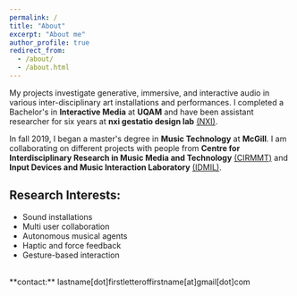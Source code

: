 ```yaml
---
permalink: /
title: "About"
excerpt: "About me"
author_profile: true
redirect_from: 
  - /about/
  - /about.html
---
```


My projects investigate generative, immersive, and interactive audio in various inter-disciplinary art installations and performances.
I completed a Bachelor's in **Interactive Media** at **UQAM** and have been assistant researcher for six years at **nxi gestatio design lab** [(NXI)](http://www.nxigestatio.org/).

In fall 2019, I began a master's degree in **Music Technology** at **McGill**. I am collaborating on different projects with people from **Centre for Interdisciplinary Research in Music Media and Technology** [(CIRMMT)](https://www.cirmmt.org/) and **Input Devices and Music Interaction Laboratory** [(IDMIL)](http://www-new.idmil.org/).


## Research Interests:

- Sound installations
- Multi user collaboration
- Autonomous musical agents
- Haptic and force feedback
- Gesture-based interaction

<br>
**contact:** lastname[dot]firstletteroffirstname[at]gmail[dot]com
